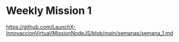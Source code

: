 # Weekly Mission 1
https://github.com/LaunchX-InnovaccionVirtual/MissionNodeJS/blob/main/semanas/semana_1.md
